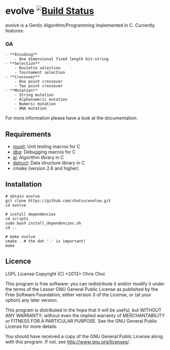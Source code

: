 # evolve [![Build Status](https://travis-ci.org/chutsu/evolve.png)][1]
evolve is a Gentic Algorithm/Programming implemented in C. Currently features:

### GA
    - **Encoding**
        - One dimensional fixed length bit-string
    - **Selection**
        - Roulette selection
        - Tournament selection
    - **Crossover**
        - One point crossover
        - Two point crossover
    - **Mutation**
        - String mutation
        - Alphanumeric mutation
        - Numeric mutation
        - DNA mutation

For more information please have a look at the documentation.



## Requirements

- [munit](http://github.com/chutsu/munit): Unit testing macros for C
- [dbg](http://github.com/chutsu/dbg): Debugging macros for C
- [al](http://github.com/chutsu/al): Algorithm library in C
- [dstruct](http://github.com/chutsu/dstruct): Data structure library in C
- cmake (version 2.6 and higher)



## Installation

    # obtain evolve
    git clone https://github.com/chutsu/evolve.git
    cd evolve

    # install dependencies
    cd scripts
    sudo bash install_dependencies.sh
    cd ..

    # make evolve
    cmake . # the dot '.' is important!
    make



## Licence
LGPL License
Copyright (C) <2013> Chris Choi

This program is free software: you can redistribute it and/or modify it under
the terms of the Lesser GNU General Public License as published by the Free
Software Foundation, either version 3 of the License, or (at your option) any
later version.

This program is distributed in the hope that it will be useful, but WITHOUT ANY
WARRANTY; without even the implied warranty of MERCHANTABILITY or FITNESS FOR A
PARTICULAR PURPOSE.  See the GNU General Public License for more details.

You should have received a copy of the GNU General Public License along with
this program.  If not, see <http://www.gnu.org/licenses/>.

[1]: https://travis-ci.org/chutsu/evolve
